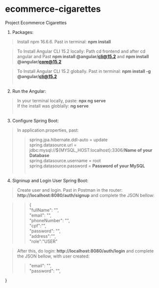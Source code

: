 # ecommerce-cigarettes
Project Ecommerce Cigarettes

1. Packages:
>Install npm 16.6.6. Past in terminal: **npm install**<br>

>To Install Angular CLI 15.2 locally:  Path cd frontend and after cd angular and Past **npm install @angular/cli@15.2** and **npm install @angular/core@15.2** <br>

>To Install Angular CLI 15.2 globally. Past in terminal: **npm install -g @angular/cli@15.2**<br><br>

2. Run the Angular:
>In your terminal locally, paste: **npx ng serve**<br>
>If the install was globlally: **ng serve**<br><br>

3. Configure Spring Boot:

> In application.properties, past: <br>
>>spring.jpa.hibernate.ddl-auto = update <br>
>>spring.datasource.url = jdbc:mysql://${MYSQL_HOST:localhost}:3306/**Name of your Database**<br>
>>spring.datasource.username = root<br>
>>spring.datasource.password = **Password of your MySQL** <br><br>

4. Signinup and Login User Spring Boot:
  >Create user and login. Past in Postman in the router: **http://localhost:8080/auth/signup** and complete the JSON bellow:<br>

  >>{  
  >>"fullName": "",<br>
  >>"email": "",<br>
  >>"phoneNumber": "",<br>
  >>"cpf":"",<br>
  >>"password": "",<br>
  >>"address":"",<br>
  >>"role":"USER" <br>
  
  >After this, do login: **http://localhost:8080/auth/login** and complete the JSON bellow, with user created:<br>
   >>"email": "",<br>
   >>"password": "",<br>

}
